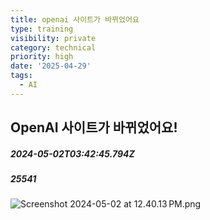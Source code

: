 ```yaml
---
title: openai 사이트가 바뀌었어요
type: training
visibility: private
category: technical
priority: high
date: '2025-04-29'
tags:
  - AI
---
```

## OpenAI 사이트가 바뀌었어요!
##### 2024-05-02T03:42:45.794Z
##### 25541

<img src="https://media.disquiet.io/images/makerlog/97cbd9c894caa4cfe3e0d77b45bd0f7c1ed7e26ca1dd7d367ae5e4eff0da6f93" alt="Screenshot 2024-05-02 at 12.40.13 PM.png" title="Screenshot 2024-05-02 at 12.40.13 PM.png">
